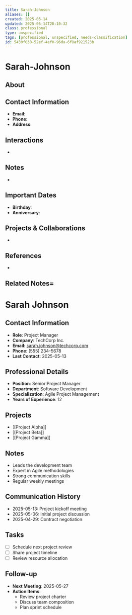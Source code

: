 ```yaml
---
title: Sarah-Johnson
aliases: []
created: 2025-05-14
updated: 2025-05-14T20:10:32
class: professional
type: unspecified
tags: [professional, unspecified, needs-classification]
id: 5430f038-52ef-4ef0-96da-6f8af921523b
---
```

# Sarah-Johnson


## About

## Contact Information
- **Email**: 
- **Phone**: 
- **Address**: 

## Interactions
- 

## Notes
- 

## Important Dates
- **Birthday**: 
- **Anniversary**: 

## Projects & Collaborations
- 

## References
- 

## Related Notes=
# Sarah Johnson

## Contact Information
- **Role**: Project Manager
- **Company**: TechCorp Inc.
- **Email**: sarah.johnson@techcorp.com
- **Phone**: (555) 234-5678
- **Last Contact**: 2025-05-13

## Professional Details
- **Position**: Senior Project Manager
- **Department**: Software Development
- **Specialization**: Agile Project Management
- **Years of Experience**: 12

## Projects
- [[Project Alpha]]
- [[Project Beta]]
- [[Project Gamma]]

## Notes
- Leads the development team
- Expert in Agile methodologies
- Strong communication skills
- Regular weekly meetings

## Communication History
- 2025-05-13: Project kickoff meeting
- 2025-05-06: Initial project discussion
- 2025-04-29: Contract negotiation

## Tasks
- [ ] Schedule next project review
- [ ] Share project timeline
- [ ] Review resource allocation

## Follow-up
- **Next Meeting**: 2025-05-27
- **Action Items**:
  - Review project charter
  - Discuss team composition
  - Plan sprint schedule 